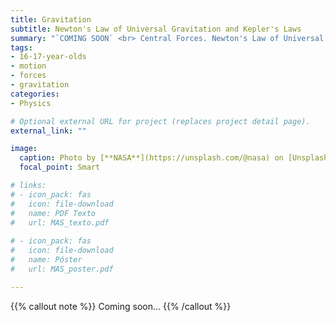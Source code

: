 ```yaml
---
title: Gravitation
subtitle: Newton's Law of Universal Gravitation and Kepler's Laws
summary: "`COMING SOON` <br> Central Forces. Newton's Law of Universal Gravitation. Kepler's Laws."
tags:
- 16-17-year-olds
- motion
- forces
- gravitation
categories:
- Physics

# Optional external URL for project (replaces project detail page).
external_link: ""

image:
  caption: Photo by [**NASA**](https://unsplash.com/@nasa) on [Unsplash](https://unsplash.com)
  focal_point: Smart

# links:
# - icon_pack: fas
#   icon: file-download
#   name: PDF Texto
#   url: MAS_texto.pdf
  
# - icon_pack: fas
#   icon: file-download
#   name: Póster
#   url: MAS_poster.pdf

---
```


{{% callout note %}}
Coming soon...
{{% /callout %}}